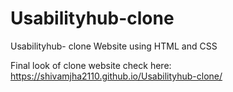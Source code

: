 # Usabilityhub-clone
Usabilityhub- clone Website using HTML and CSS

Final look of clone website check here: https://shivamjha2110.github.io/Usabilityhub-clone/
